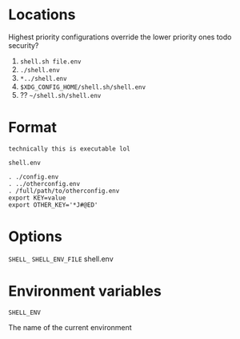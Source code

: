 # Locations

Highest priority configurations override the lower priority ones
todo security?

1. `shell.sh file.env`
2. `./shell.env`
3. `*../shell.env`
4. `$XDG_CONFIG_HOME/shell.sh/shell.env`
5. ?? `~/shell.sh/shell.env`

# Format

    technically this is executable lol

`shell.env`
```
. ./config.env
. ../otherconfig.env
. /full/path/to/otherconfig.env
export KEY=value
export OTHER_KEY='*J#@ED'
```

# Options

`SHELL_`
`SHELL_ENV_FILE` shell.env

# Environment variables

`SHELL_ENV`

The name of the current environment
